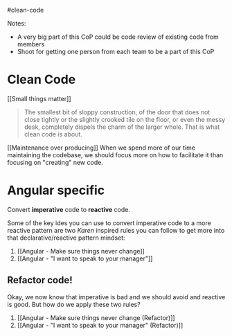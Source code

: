 #clean-code

Notes:
* A very big part of this CoP could be code review of existing code from members
* Shoot for getting one person from each team to be a part of this CoP

# Clean Code

[[Small things matter]]

> The smallest bit of sloppy construction, of the door that does not close tightly or the slightly crooked tile on the floor, or even the messy desk, completely dispels the charm of the larger whole. That is what clean code is about.

[[Maintenance over producing]]
When we spend more of our time maintaining the codebase, we should focus more on how to facilitate it than focusing on "creating" new code. 

# Angular specific
 Convert **imperative** code to **reactive** code.

Some of the key ides you can use to convert imperative code to a more reactive pattern are two *Karen* inspired rules you can follow to get more into that declarative/reactive pattern mindset:

1. [[Angular - Make sure things never change]]
2. [[Angular - "I want to speak to your manager"]]
## Refactor code!
Okay, we now know that imperative is bad and we should avoid and reactive is good. But how do we apply these two rules?

1. [[Angular - Make sure things never change (Refactor)]]
2. [[Angular - "I want to speak to your manager" (Refactor)]]
